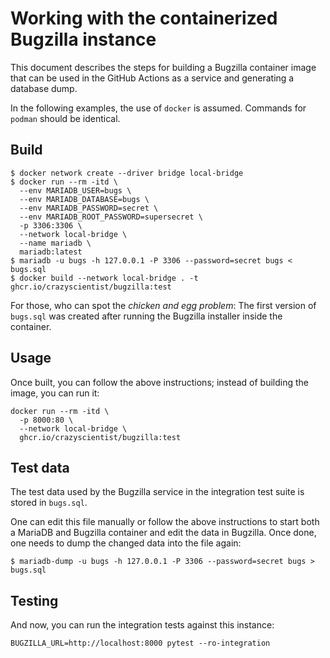 # Working with the containerized Bugzilla instance

This document describes the steps for building a Bugzilla container image that can be used in the 
GitHub Actions as a service and generating a database dump.

In the following examples, the use of `docker` is assumed. Commands for `podman` should be 
identical.

## Build

```shell
$ docker network create --driver bridge local-bridge
$ docker run --rm -itd \
  --env MARIADB_USER=bugs \
  --env MARIADB_DATABASE=bugs \
  --env MARIADB_PASSWORD=secret \
  --env MARIADB_ROOT_PASSWORD=supersecret \
  -p 3306:3306 \
  --network local-bridge \
  --name mariadb \
  mariadb:latest
$ mariadb -u bugs -h 127.0.0.1 -P 3306 --password=secret bugs < bugs.sql
$ docker build --network local-bridge . -t ghcr.io/crazyscientist/bugzilla:test
```

For those, who can spot the _chicken and egg problem_: The first version of `bugs.sql` was
created after running the Bugzilla installer inside the container.

## Usage

Once built, you can follow the above instructions; instead of building
the image, you can run it:

```shell
docker run --rm -itd \
  -p 8000:80 \
  --network local-bridge \
  ghcr.io/crazyscientist/bugzilla:test
```

## Test data

The test data used by the Bugzilla service in the integration test suite is stored in `bugs.sql`.

One can edit this file manually or follow the above instructions to start both a MariaDB and 
Bugzilla container and edit the data in Bugzilla. Once done, one needs to dump the changed data into 
the file again:

```shell
$ mariadb-dump -u bugs -h 127.0.0.1 -P 3306 --password=secret bugs > bugs.sql
```

## Testing
And now, you can run the integration tests against this instance:

```shell
BUGZILLA_URL=http://localhost:8000 pytest --ro-integration
```
